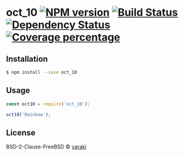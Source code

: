 # oct_10 [![NPM version][npm-image]][npm-url] [![Build Status][travis-image]][travis-url] [![Dependency Status][daviddm-image]][daviddm-url] [![Coverage percentage][coveralls-image]][coveralls-url]
> 

## Installation

```sh
$ npm install --save oct_10
```

## Usage

```js
const oct10 = require('oct_10');

oct10('Rainbow');
```
## License

BSD-2-Clause-FreeBSD © [yaraki]()


[npm-image]: https://badge.fury.io/js/oct_10.svg
[npm-url]: https://npmjs.org/package/oct_10
[travis-image]: https://travis-ci.org/yaraki0912/oct_10.svg?branch=master
[travis-url]: https://travis-ci.org/yaraki0912/oct_10
[daviddm-image]: https://david-dm.org/yaraki0912/oct_10.svg?theme=shields.io
[daviddm-url]: https://david-dm.org/yaraki0912/oct_10
[coveralls-image]: https://coveralls.io/repos/yaraki0912/oct_10/badge.svg
[coveralls-url]: https://coveralls.io/r/yaraki0912/oct_10
